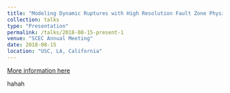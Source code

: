 ```yaml
---
title: "Modeling Dynamic Ruptures with High Resolution Fault Zone Physics."
collection: talks
type: "Presentation"
permalink: /talks/2018-08-15-present-1
venue: "SCEC Annual Meeting"
date: 2018-08-15
location: "USC, LA, California"
---
```


[More information here](https://xiaomaresearch.github.io/files/talks/SCEC_Ma2018.pptx)

hahah
